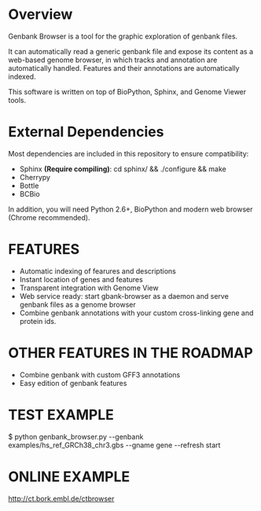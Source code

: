 Overview 
============

Genbank Browser is a tool for the graphic exploration of genbank files. 

It can automatically read a generic genbank file and expose its content as a web-based genome browser, in which tracks and annotation are automatically handled. Features and their annotations are automatically indexed.

This software is written on top of BioPython, Sphinx, and Genome Viewer tools. 


External Dependencies
======================
Most dependencies are included in this repository to ensure compatibility:

 -  Sphinx **(Require compiling)**: cd sphinx/ &&  ./configure && make
 -  Cherrypy 
 -  Bottle 
 -  BCBio  

In addition, you will need Python 2.6+, BioPython and modern web browser (Chrome recommended).


FEATURES
============

- Automatic indexing of fearures and descriptions
- Instant location of genes and features
- Transparent integration with Genome View
- Web service ready: start gbank-browser as a daemon and serve genbank files as a genome browser
- Combine genbank annotations with your custom cross-linking gene and protein ids. 

OTHER FEATURES IN THE ROADMAP
==============================
- Combine genbank with custom GFF3 annotations
- Easy edition of genbank features 

TEST EXAMPLE
===============
  $ python genbank_browser.py --genbank examples/hs_ref_GRCh38_chr3.gbs  --gname gene --refresh start



ONLINE EXAMPLE
==================

http://ct.bork.embl.de/ctbrowser